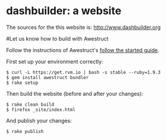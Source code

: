 dashbuilder: a website
===================

The sources for the  this website is: http://www.dashbuilder.org

#Let us know how to build with Awestruct

Follow the instructions of Awestruct's [follow the started guide](http://awestruct.org/getting_started/).

First set up your environment correctly:

    $ curl -L https://get.rvm.io | bash -s stable --ruby=1.9.3
    $ gem install awestruct bundler
    $ rake setup

Then build the website (before and after your changes):

    $ rake clean build
    $ firefox _site/index.html

And publish your changes:

    $ rake publish

